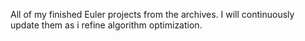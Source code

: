 All of my finished Euler projects from the archives. I will continuously update them as i refine algorithm optimization.

